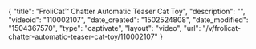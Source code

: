 {
    "title": "FroliCat&trade; Chatter Automatic Teaser Cat Toy",
    "description": "",
    "videoid": "110002107",
    "date_created": "1502524808",
    "date_modified": "1504367570",
    "type": "captivate",
    "layout": "video",
    "url": "\/v\/frolicat-chatter-automatic-teaser-cat-toy\/110002107"
}
